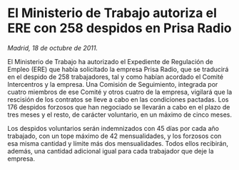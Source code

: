 # El Ministerio de Trabajo autoriza el ERE con 258 despidos en Prisa Radio

*Madrid, 18 de octubre de 2011.*

El Ministerio de Trabajo ha autorizado el Expediente de Regulación de Empleo (ERE) que había solicitado la empresa Prisa Radio, que se traducirá en el despido de 258 trabajadores, tal y como habían acordado el Comité Intercentros y la empresa. Una Comisión de Seguimiento, integrada por cuatro miembros de ese Comité y otros cuatro de la empresa, vigilará que la rescisión de los contratos se lleve a cabo en las condiciones pactadas. Los 176 despidos forzosos que han negociado se llevarán a cabo en el plazo de tres meses y el resto, de carácter voluntario, en un máximo de cinco meses.

Los despidos voluntarios serán indemnizados con 45 días por cada año trabajado, con un tope máximo de 42 mensualidades, y los forzosos con esa misma cantidad y límite más dos mensualidades. Todos ellos recibirán, además, una cantidad adicional igual para cada trabajador que deje la empresa.
